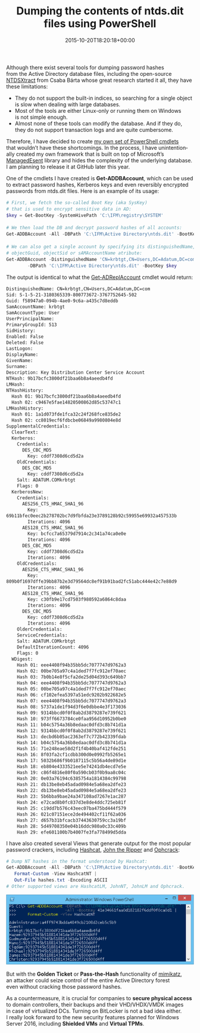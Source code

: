 ﻿---
ref: dumping-ntds-dit-files
title: 'Dumping the&nbsp;contents of&nbsp;ntds.dit files using PowerShell'
date: 2015-10-20T18:20:18+00:00
layout: post
lang: en
image: /assets/images/dbaccount.png
permalink: /en/dumping-ntds-dit-files-using-powershell/
tags:
    - 'Active Directory'
    - PowerShell
    - Security
---

Although there exist several tools for&nbsp;dumping password hashes from&nbsp;the&nbsp;Active Directory database files, including the&nbsp;open-source [NTDSXtract](https://github.com/csababarta/ntdsxtract) from&nbsp;Csaba Bárta whose great research started it&nbsp;all, they have these limitations:

- They do&nbsp;not support the&nbsp;built-in indices, so&nbsp;searching for&nbsp;a&nbsp;single object is&nbsp;slow when&nbsp;dealing with&nbsp;large databases.
- Most of&nbsp;the&nbsp;tools are either Linux-only or&nbsp;running them on Windows is&nbsp;not simple enough.
- Almost none of&nbsp;these tools can modify the&nbsp;database. And&nbsp;if&nbsp;they do, they do&nbsp;not support transaction logs and&nbsp;are quite cumbersome.

Therefore, I&nbsp;have decided to&nbsp;create [my own set of&nbsp;PowerShell cmdlets](https://github.com/MichaelGrafnetter/DSInternals/blob/master/Documentation/PowerShell/Readme.md) that&nbsp;wouldn’t have these shortcomings. In&nbsp;the&nbsp;process, I&nbsp;have unintentionally created my own framework that&nbsp;is&nbsp;built on top of&nbsp;Microsoft’s [ManagedEsent](https://github.com/microsoft/ManagedEsent) library and&nbsp;hides the&nbsp;complexity of&nbsp;the&nbsp;underlying database. I&nbsp;am planning to&nbsp;release it&nbsp;at GitHub later this&nbsp;year.

One of&nbsp;the&nbsp;cmdlets I&nbsp;have created is&nbsp;**Get-ADDBAccount**, which&nbsp;can be&nbsp;used to&nbsp;extract password hashes, Kerberos keys and&nbsp;even&nbsp;reversibly encrypted passwords from&nbsp;ntds.dit files. Here is&nbsp;an&nbsp;example of&nbsp;its usage:

```powershell
# First, we fetch the so-called Boot Key (aka SysKey)
# that is used to encrypt sensitive data in AD:
$key = Get-BootKey -SystemHivePath 'C:\IFM\registry\SYSTEM'

# We then load the DB and decrypt password hashes of all accounts:
Get-ADDBAccount -All -DBPath 'C:\IFM\Active Directory\ntds.dit' -BootKey $key 

# We can also get a single account by specifying its distinguishedName,
# objectGuid, objectSid or sAMAccountName atribute:
Get-ADDBAccount -DistinguishedName 'CN=krbtgt,CN=Users,DC=Adatum,DC=com' `
        -DBPath 'C:\IFM\Active Directory\ntds.dit' -BootKey $key 
```

<!--more-->

The output is&nbsp;identical to&nbsp;what the&nbsp;[Get-ADReplAccount](/en/retrieving-active-directory-passwords-remotely/) cmdlet would return:

```
DistinguishedName: CN=krbtgt,CN=Users,DC=Adatum,DC=com
Sid: S-1-5-21-3180365339-800773672-3767752645-502
Guid: f58947a0-094b-4ae0-9c6a-a435c7d8eddb
SamAccountName: krbtgt
SamAccountType: User
UserPrincipalName:
PrimaryGroupId: 513
SidHistory:
Enabled: False
Deleted: False
LastLogon:
DisplayName:
GivenName:
Surname:
Description: Key Distribution Center Service Account
NTHash: 9b17bcfc3800df21baa6b8a4aeedb4fd
LMHash:
NTHashHistory:
  Hash 01: 9b17bcfc3800df21baa6b8a4aeedb4fd
  Hash 02: c9467e5fae14820500862d85c53747c1
LMHashHistory:
  Hash 01: 1a1d073fde1fca32c24f268fce835de2
  Hash 02: cc8019ecf6fdbcbe06849a9980804e8d
SupplementalCredentials:
  ClearText:
  Kerberos:
    Credentials:
      DES_CBC_MD5
        Key: cddf7308d6cd5d2a
    OldCredentials:
      DES_CBC_MD5
        Key: cddf7308d6cd5d2a
    Salt: ADATUM.COMkrbtgt
    Flags: 0
  KerberosNew:
    Credentials:
      AES256_CTS_HMAC_SHA1_96
        Key: 69b11bfec0eec2b278702bc7d9fbfda23e3789128b92c59955e69932a457533b
        Iterations: 4096
      AES128_CTS_HMAC_SHA1_96
        Key: bcfcc7a65379d7914c2c341a74ca0e0e
        Iterations: 4096
      DES_CBC_MD5
        Key: cddf7308d6cd5d2a
        Iterations: 4096
    OldCredentials:
      AES256_CTS_HMAC_SHA1_96
        Key: 809b0f1697dffe39bb87b2e3d79564dc8ef91b91bad2fc51abc444e42c7e88d9
        Iterations: 4096
      AES128_CTS_HMAC_SHA1_96
        Key: c30fb9e17cd7503f980592a6864c8daa
        Iterations: 4096
      DES_CBC_MD5
        Key: cddf7308d6cd5d2a
        Iterations: 4096
    OlderCredentials:
    ServiceCredentials:
    Salt: ADATUM.COMkrbtgt
    DefaultIterationCount: 4096
    Flags: 0
  WDigest:
    Hash 01: eee4408f94b35bb5dc7077747d9762a3
    Hash 02: 00be705a97c4a1ded7f7fc912ef70aec
    Hash 03: 7b0b14e8f5cfa2de25d04d393c649bb7
    Hash 04: eee4408f94b35bb5dc7077747d9762a3
    Hash 05: 00be705a97c4a1ded7f7fc912ef70aec
    Hash 06: cf102efea5397a51edc9202b922682e5
    Hash 07: eee4408f94b35bb5dc7077747d9762a3
    Hash 08: 5737a1de1f94d3f6e0dbbe4e3f173036
    Hash 09: 9314bbcd0f0f8ab2d3879287e739f621
    Hash 10: 973ff6673784ce0faa956d10952b0be0
    Hash 11: b04c5754a36b8edaac0dfd3c8b741d1a
    Hash 12: 9314bbcd0f0f8ab2d3879287e739f621
    Hash 13: decbd6b05ac2363ef7c772b42339fdab
    Hash 14: b04c5754a36b8edaac0dfd3c8b741d1a
    Hash 15: 71e248eae58d2f1f4b40baf412fde251
    Hash 16: 8f03fa2cf1cdbb300d0e0992fb5265e1
    Hash 17: 5032b686f9b0187115c5b56a4de89d1e
    Hash 18: eb804e4333521ee5e74241db4ecd7e5e
    Hash 19: c86f4816e80f0a590cb03f0b9aa8c04c
    Hash 20: 0e03a76194c6385754a1814384c99798
    Hash 21: db13be8eb45adad0984e5a68ea2dfe23
    Hash 22: db13be8eb45adad0984e5a68ea2dfe23
    Hash 23: 5b6bba9bae24a347108ad7267e1ac287
    Hash 24: e72cad8b0fc837d3e8de4ddc725eb81f
    Hash 25: c19dd7b576c43eec07ba475bd444f579
    Hash 26: 021c07151ece2de494402cf11f62a036
    Hash 27: d657b31bfcacb37443630759cc3a19bf
    Hash 28: 5d49708350e04b16ddc980a0c33c409b
    Hash 29: efe601100b7b4007fe3fa778499d5dda
```

I have also created several Views that&nbsp;generate output for&nbsp;the&nbsp;most popular password crackers, including [Hashcat](https://hashcat.net/oclhashcat/), [John the&nbsp;Ripper](https://www.openwall.com/john/) and&nbsp;[Ophcrack](https://ophcrack.sourceforge.net/):

```powershell
# Dump NT hashes in the format understood by Hashcat:
Get-ADDBAccount -All -DBPath 'C:\IFM\Active Directory\ntds.dit' -BootKey $key |
   Format-Custom -View HashcatNT |
   Out-File hashes.txt -Encoding ASCII
# Other supported views are HashcatLM, JohnNT, JohnLM and Ophcrack.
```

![Hashcat Export Screenshot](../../assets/images/dbhashcat.png)

But with&nbsp;the&nbsp;**Golden Ticket** or&nbsp;**Pass-the-Hash** functionality of&nbsp;[mimikatz](https://blog.gentilkiwi.com/mimikatz), an&nbsp;attacker could seize control of&nbsp;the&nbsp;entire Active Directory forest even&nbsp;without cracking those password hashes.

As a&nbsp;countermeasure, it&nbsp;is&nbsp;crucial for&nbsp;companies to&nbsp;**secure physical access** to&nbsp;domain controllers, their backups and&nbsp;their VHD/VHDX/VMDK images in&nbsp;case of&nbsp;virtualized DCs. Turning on BitLocker is&nbsp;not a&nbsp;bad idea either. I&nbsp;really look forward to&nbsp;the&nbsp;new security features planned for&nbsp;Windows Server 2016, including **Shielded VMs** and&nbsp;**Virtual TPMs**.
